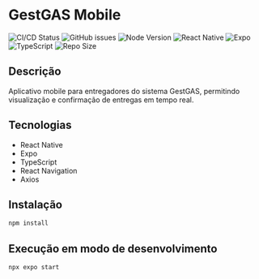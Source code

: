 # GestGAS Mobile

![CI/CD Status](https://github.com/tassyosilva/gestGAS-mobile/actions/workflows/build.yml/badge.svg)
![GitHub issues](https://img.shields.io/github/issues/tassyosilva/gestGAS-mobile)
![Node Version](https://img.shields.io/badge/node-22.17-brightgreen)
![React Native](https://img.shields.io/badge/React%20Native-0.76.6-blue)
![Expo](https://img.shields.io/badge/Expo-52.0.21-black)
![TypeScript](https://img.shields.io/badge/TypeScript-5.3.3-blue)
![Repo Size](https://img.shields.io/github/repo-size/tassyosilva/gestGAS-mobile)

## Descrição

Aplicativo mobile para entregadores do sistema GestGAS, permitindo visualização e confirmação de entregas em tempo real.

## Tecnologias

- React Native
- Expo
- TypeScript
- React Navigation
- Axios

## Instalação

```bash
npm install
```

## Execução em modo de desenvolvimento

```bash
npx expo start
```
